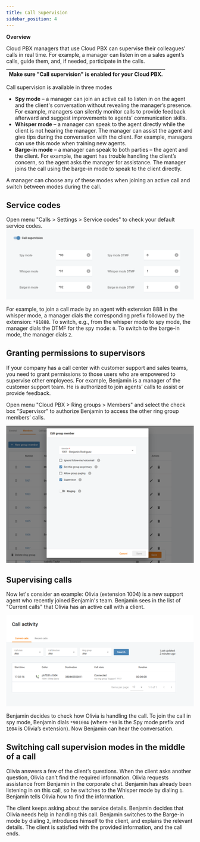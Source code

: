 ```yaml
---
title: Call Supervision
sidebar_position: 4
---
```

<b>Overview</b>

Cloud PBX managers that use Cloud PBX can supervise their colleagues’ calls in real time. For example, a manager can listen in on a sales agent’s calls, guide them, and, if needed, participate in the calls.


| Make sure "Call supervision" is enabled for your Cloud PBX.|
| --- |

Call supervision is available in three modes

- **Spy mode** – a manager can join an active call to listen in on the agent and the client's conversation without revealing the manager’s presence. For example, managers can silently monitor calls to provide feedback afterward and suggest improvements to agents’ communication skills.
- **Whisper mode** – a manager can speak to the agent directly while the client is not hearing the manager. The manager can assist the agent and give tips during the conversation with the client. For example, managers can use this mode when training new agents.
- **Barge-in mode** – a manager can speak to both parties – the agent and the client. For example, the agent has trouble handling the client’s concern, so the agent asks the manager for assistance. The manager joins the call using the barge-in mode to speak to the client directly.

A manager can choose any of these modes when joining an active call and switch between modes during the call.

## Service codes

Open menu "Calls > Settings > Service codes" to check your default service codes.
![](./img/service-code-Call_supervision-Call_supervision_overview-575823e8ed33539f2832409f68a6cc2e.png)

For example, to join a call made by an agent with extension 888 in the whisper mode, a manager dials the corresponding prefix followed by the extension: `*91888`. To switch, e.g., from the whisper mode to spy mode, the manager dials the DTMF for the spy mode: `0`. To switch to the barge-in mode, the manager dials `2`.

## Granting permissions to supervisors

If your company has a call center with customer support and sales teams, you need to grant permissions to those users who are empowered to supervise other employees. For example, Benjamin is a manager of the customer support team. He is authorized to join agents’ calls to assist or provide feedback.

Open menu "Cloud PBX > Ring groups > Members" and select the check box "Supervisor" to authorize Benjamin to access the other ring group members’ calls.

![](./img/add-permission-Call_supervision-Add_supervisors_to_groups-40284ba0bda2e31029e3795bc955ca2e.png)

## Supervising calls

Now let's consider an example: Olivia (extension 1004) is a new support agent who recently joined Benjamin's team. Benjamin sees in the list of "Current calls" that Olivia has an active call with a client.

![](./img/call-activity-Call_supervision-Current_calls-71ab71caeba3824929716bc44cd7f42c.png)


Benjamin decides to check how Olivia is handling the call. To join the call in spy mode, Benjamin dials `*901004` (where `*90` is the Spy mode prefix and `1004` is Olivia’s extension). Now Benjamin can hear the conversation.

## Switching call supervision modes in the middle of a call

Olivia answers a few of the client’s questions. When the client asks another question, Olivia can’t find the required information. Olivia requests assistance from Benjamin in the corporate chat. Benjamin has already been listening in on this call, so he switches to the Whisper mode by dialing `1`. Benjamin tells Olivia how to find the information.

The client keeps asking about the service details. Benjamin decides that Olivia needs help in handling this call. Benjamin switches to the Barge-in mode by dialing `2`, introduces himself to the client, and explains the relevant details. The client is satisfied with the provided information, and the call ends.

